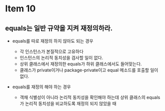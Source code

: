 # Item 10
## equals는 일반 규약을 지켜 재정의하라. 

- equals를 따로 재정의 하지 않아도 되는 경우
  - 각 인스턴스가 본질적으로 고유하다
  - 인스턴스의 논리적 동치성을 검사할 일이 없다.
  - 상위 클래스에서 재정의한 equals가 하위 클래스에서도 들어맞는다.
  - 클래스가 private이거나 package-private이고 equal 메소드를 호출할 일이 없다. 

- equals를 재정의 해야 하는 경우
  - 객채 식별성이 아니라 논리적 동치성을 확인해야 하는데 상위 클래스의 equals가 논리적 동치성을 비교하도록 재정의 되지 않았을 때
